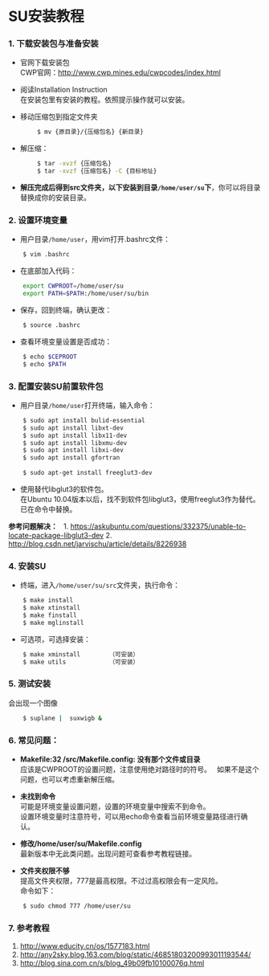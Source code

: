 SU安装教程
====

### 1. 下载安装包与准备安装

* 官网下载安装包  
CWP官网：<http://www.cwp.mines.edu/cwpcodes/index.html>

* 阅读Installation Instruction  
在安装包里有安装的教程。依照提示操作就可以安装。

* 移动压缩包到指定文件夹
```Bash
		$ mv {原目录}/{压缩包名} {新目录}
```

* 解压缩：
```Bash
		$ tar -xvzf {压缩包名}
		$ tar -xvzf {压缩包名} -C {目标地址}
```

* **解压完成后得到src文件夹，以下安装到目录`/home/user/su`下**，你可以将目录替换成你的安装目录。

### 2. 设置环境变量

* 用户目录`/home/user`，用vim打开.bashrc文件：  
```Bash
	$ vim .bashrc
```

* 在底部加入代码：  
```Bash
	export CWPROOT=/home/user/su
	export PATH=$PATH:/home/user/su/bin
```
* 保存，回到终端，确认更改：  
```Bash
	$ source .bashrc
```

* 查看环境变量设置是否成功：  
```Bash
	$ echo $CEPROOT
	$ echo $PATH
```

### 3. 配置安装SU前置软件包

* 用户目录`/home/user`打开终端，输入命令：  
```Bash
	$ sudo apt install bulid-essential
	$ sudo apt install libxt-dev
	$ sudo apt install libx11-dev
	$ sudo apt install libxmu-dev
	$ sudo apt install libxi-dev
	$ sudo apt install gfortran
	
	$ sudo apt-get install freeglut3-dev
```
* 使用替代libglut3的软件包。  
	在Ubuntu 10.04版本以后，找不到软件包libglut3，使用freeglut3作为替代。已在命令中替换。  

**参考问题解决：**  
	1. <https://askubuntu.com/questions/332375/unable-to-locate-package-libglut3-dev>
	2. <http://blog.csdn.net/jarvischu/article/details/8226938>

### 4. 安装SU

* 终端，进入`/home/user/su/src`文件夹，执行命令：  
```Bash
	$ make install
	$ make xtinstall
	$ make finstall
	$ make mglinstall
```

* 可选项，可选择安装：  
```Bash
	$ make xminstall		（可安装）
	$ make utils			（可安装）
```

### 5. 测试安装
会出现一个图像  
```Bash
	$ suplane |  suxwigb &
```

### 6. 常见问题：

* **Makefile:32 /src/Makefile.config: 没有那个文件或目录**  
	应该是CWPROOT的设置问题，注意使用绝对路径时的符号。  
	如果不是这个问题，也可以考虑重新解压缩。  

* **未找到命令**  
	可能是环境变量设置问题，设置的环境变量中搜索不到命令。  
	设置环境变量时注意符号，可以用echo命令查看当前环境变量路径进行确认。  

* **修改/home/user/su/Makefile.config**  
	最新版本中无此类问题。出现问题可查看参考教程链接。 

* **文件夹权限不够**  
	提高文件夹权限，777是最高权限。不过过高权限会有一定风险。  
	命令如下：  	
```Bash
	$ sudo chmod 777 /home/user/su
```

### 7. 参考教程

1. <http://www.educity.cn/os/1577183.html>
2. <http://any2sky.blog.163.com/blog/static/46851803200993011193544/>
3. <http://blog.sina.com.cn/s/blog_49b09fb10100076q.html>

